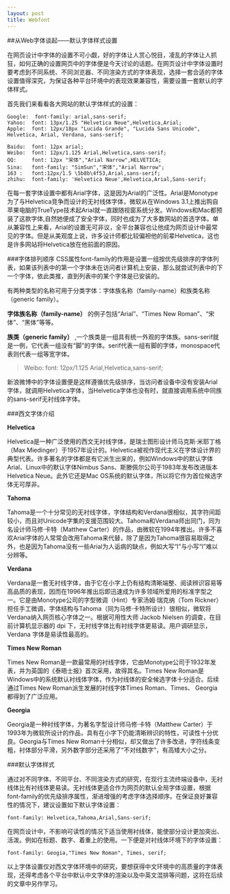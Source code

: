 ```yaml
---
layout: post
title: Webfont
---
```


##从Web字体谈起——默认字体样式设置

在网页设计中字体的设置不可小觑，好的字体让人赏心悦目，凌乱的字体让人抓狂，如何正确的设置网页中的字体便是今天讨论的话题。在网页设计中字体设置时要考虑到不同系统、不同浏览器、不同渲染方式的字体表现，选择一套合适的字体设置值得深究，为保证各种平台环境中的表现效果兼容性，需要设置一套默认的字体样式。

首先我们来看看各大网站的默认字体样式的设置：

```
Google:  font-family: arial,sans-serif;
Yahoo:  font: 13px/1.25 "Helvetica Neue",Helvetica,Arial;
Apple:  font: 12px/18px "Lucida Grande", "Lucida Sans Unicode", Helvetica, Arial, Verdana, sans-serif;

Baidu:  font: 12px arial;
Weibo:  font: 12px/1.125 Arial,Helvetica,sans-serif;
QQ:     font: 12px "宋体","Arial Narrow",HELVETICA;
Sina:   font-family: "SimSun","宋体","Arial Narrow";
163 :   font:12px/1.5 \5b8b\4f53,Arial,sans-serif;
zhihu:  font-family: 'Helvetica Neue',Helvetica,Arial,Sans-serif;
```

在每一套字体设置中都有Arial字体，这是因为Arial的广泛性。Arial是Monotype为了与Helvetica竞争而设计的无衬线体字体，微软从在Windows 3.1上推出购自苹果电脑的TrueType技术起Arial就一直跟随视窗系统分发。Windows和Mac都预装了这款字体,自然她便成了安全字体，同时也成为了大多数网站的首选字体。单从兼容性上来看，Arial的设置无可非议，全平台兼容也让他成为网页设计中最常见的字体。但是从美观度上说，许多设计师都比较偏袒他的前辈Helvetica，这也是许多网站将Helvetica放在他前面的原因。

###字体排列顺序
CSS属性font-family的作用是设置一组按优先级排序的字体列表，如果该列表中的第一个字体未在访问者计算机上安装，那么就尝试列表中的下一个字体，依此类推，直到列表中的某个字体是已安装的。

有两种类型的名称可用于分类字体：字体族名称（family-name）和族类名称（generic family）。

**字体族名称（family-name）** 的例子包括“Arial”、“Times New Roman”、“宋体”、“黑体”等等。

**族类（generic family）** ,一个族类是一组具有统一外观的字体族。sans-serif就是一例，它代表一组没有“脚”的字体。serif代表一组有脚的字体，monospace代表则代表一组等宽字体。

>Weibo:  font: 12px/1.125 Arial,Helvetica,sans-serif;

新浪微博中的字体设置便是这样遵循优先级排序，当访问者设备中没有安装Arial字体，就调用Helvetica字体，当Helvetica字体也没有时，就直接调用系统中同族的sans-serif无衬线体字体。

###西文字体介绍

**Helvetica**

Helvetica是一种广泛使用的西文无衬线字体，是瑞士图形设计师马克斯·米耶丁格（Max Miedinger）于1957年设计的。Helvetica被视作现代主义在字体设计界的典型代表。许多著名的字体都是有它派生出来的，例如Windows中的默认字体Arial、Linux中的默认字体Nimbus Sans、斯滕佩尔公司于1983年发布改进版本Helvetica Neue。此外它还是Mac OS系统的默认字体，所以将它作为首位候选字体无可厚非。

**Tahoma**

Tahoma是一个十分常见的无衬线字体，字体结构和Verdana很相似，其字符间距较小，而且对Unicode字集的支援范围较大。Tahoma和Verdana师出同门，同为名设计师马修·卡特（Matthew Carter）的作品，由微软在1994年推出。许多不喜欢Arial字体的人常常会改用Tahoma来代替，除了是因为Tahoma很容易取得之外，也是因为Tahoma没有一些Arial为人诟病的缺点，例如大写“I”与小写“l”难以分辨等。

**Verdana**

Verdana是一套无衬线字体，由于它在小字上仍有结构清晰端整、阅读辨识容易等高品质的表现，因而在1996年推出后即迅速成为许多领域所爱用的标准字型之一。它是由Monotype公司的字型微调（Hint）专家汤姆·瑞克纳（Tom Rickner）担任手工微调，字体结构与Tahoma（同为马修·卡特所设计）很相似，微软将Verdana纳入网页核心字体之一。根据可用性大师 Jackob Nielsen 的调查，在目前计算机显示器的 dpi 下，无衬线字体比有衬线字体更易读。用户调研显示，Verdana 字体是易读性最高的。

**Times New Roman**

Times New Roman是一款最常用的衬线字体，它由Monotype公司于1932年发表，并为英国的《泰晤士报》首次采用，故得其名。Times New Roman是Windows中的系统默认衬线体字体，作为衬线体的安全候选字体十分适合。后续通过Times New Roman派生发展的衬线字体Times Roman、Times、 Georgia都得到了广泛应用。

**Georgia**

Georgia是一种衬线字体，为著名字型设计师马修·卡特（Matthew Carter）于1993年为微软所设计的作品，具有在小字下仍能清晰辨识的特性，可读性十分优良。Georgia与Times New Roman十分相似，却又做出了许多改进，字符线条变粗，衬体部分平滑，另外数字部分还采用了“不对线数字”，有高矮大小之分。

###默认字体样式

通过对不同字体、不同平台、不同渲染方式的研究，在现行主流终端设备中，无衬线体比有衬线体更易读。无衬线体更适合作为网页的默认全局字体设置，根据font-family的优先级排序属性，渐进增强的考虑字体选择顺序。在保证良好兼容性的情况下，建议设置如下默认字体设置：

`font-family: Helvetica,Tahoma,Arial,Sans-serif; `

在网页设计中，不影响可读性的情况下适当使用衬线体，能使部分设计更加突出、活泼。例如在标题、数字、着重上的使用。一下便是对衬线体环境下的字体设置：

`font-family: Geogia,"Times New Roman", Times, serif; `

以上字体设置仅对西文字体环境中的研究，要想获得中文环境中的高质量的字体表现，还得考虑各个平台中默认中文字体的渲染以及中英文混排等问题，这将在后续的文章中另作学习。